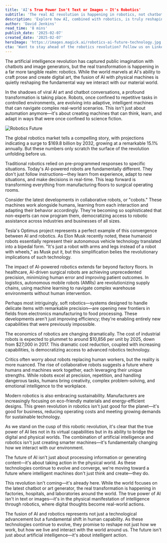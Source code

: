 ```yaml
---
title: 'AI's True Power Isn't Text or Images — It's Robotics'
subtitle: 'The real AI revolution is happening in robotics, not chatbots'
description: 'Explore how AI, combined with robotics, is truly reshaping industries with intelligent machines that learn and adapt, revolutionizing our interaction with the material world.'
author: 'David Jenkins'
read_time: '8 mins'
publish_date: '2025-02-07'
created_date: '2025-02-07'
heroImage: 'https://images.magick.ai/robotics-ai-future-technology.jpg'
cta: 'Want to stay ahead of the robotics revolution? Follow us on LinkedIn for daily updates on the latest developments in AI and robotics technology.'
---
```


The artificial intelligence revolution has captured public imagination with chatbots and image generators, but the real transformation is happening in a far more tangible realm: robotics. While the world marvels at AI's ability to craft prose and create digital art, the fusion of AI with physical machines is quietly reshaping the fundamental way we interact with our material world.

In the shadows of viral AI art and chatbot conversations, a profound transformation is taking place. Robots, once confined to repetitive tasks in controlled environments, are evolving into adaptive, intelligent machines that can navigate complex real-world scenarios. This isn't just about automation anymore—it's about creating machines that can think, learn, and adapt in ways that were once confined to science fiction.

![Robotics Future](https://i.magick.ai/PIXE/1738960476965_magick_img.webp)

The global robotics market tells a compelling story, with projections indicating a surge to $169.8 billion by 2032, growing at a remarkable 15.1% annually. But these numbers only scratch the surface of the revolution unfolding before us.

Traditional robotics relied on pre-programmed responses to specific situations. Today's AI-powered robots are fundamentally different. They don't just follow instructions—they learn from experience, adapt to new situations, and make decisions in real-time. This leap forward is transforming everything from manufacturing floors to surgical operating rooms.

Consider the latest developments in collaborative robots, or "cobots." These machines work alongside humans, learning from each interaction and adapting their behavior accordingly. They're becoming so sophisticated that non-experts can now program them, democratizing access to robotic assistance across industries and businesses of all sizes.

Tesla's Optimus project represents a perfect example of this convergence between AI and robotics. As Elon Musk recently noted, these humanoid robots essentially represent their autonomous vehicle technology translated into a bipedal form. "It's just a robot with arms and legs instead of a robot with wheels," as Musk put it, but this simplification belies the revolutionary implications of such technology.

The impact of AI-powered robotics extends far beyond factory floors. In healthcare, AI-driven surgical robots are achieving unprecedented precision, minimizing human error and improving patient outcomes. In logistics, autonomous mobile robots (AMRs) are revolutionizing supply chains, using machine learning to navigate complex warehouse environments without human intervention.

Perhaps most intriguingly, soft robotics—systems designed to handle delicate items with remarkable precision—are opening new frontiers in fields from electronics manufacturing to food processing. These developments aren't just improving efficiency; they're enabling entirely new capabilities that were previously impossible.

The economics of robotics are changing dramatically. The cost of industrial robots is expected to plummet to around $10,856 per unit by 2025, down from $27,000 in 2017. This dramatic cost reduction, coupled with increasing capabilities, is democratizing access to advanced robotics technology.

Critics often worry about robots replacing human workers, but the reality is more nuanced. The rise of collaborative robots suggests a future where humans and machines work together, each leveraging their unique strengths. While robots excel at precision, repetition, and handling dangerous tasks, humans bring creativity, complex problem-solving, and emotional intelligence to the workplace.

Modern robotics is also embracing sustainability. Manufacturers are increasingly focusing on eco-friendly materials and energy-efficient designs. This green revolution in robotics isn't just good for the planet—it's good for business, reducing operating costs and meeting growing demands for sustainable technology.

As we stand on the cusp of this robotic revolution, it's clear that the true power of AI lies not in its virtual capabilities but in its ability to bridge the digital and physical worlds. The combination of artificial intelligence and robotics isn't just creating smarter machines—it's fundamentally changing how we interact with our environment.

The future of AI isn't just about processing information or generating content—it's about taking action in the physical world. As these technologies continue to evolve and converge, we're moving toward a future where intelligent machines don't just think and create—they do.

This revolution isn't coming—it's already here. While the world focuses on the latest chatbot or art generator, the real transformation is happening in factories, hospitals, and laboratories around the world. The true power of AI isn't in text or images—it's in the physical manifestation of intelligence through robotics, where digital thoughts become real-world actions.

The fusion of AI and robotics represents not just a technological advancement but a fundamental shift in human capability. As these technologies continue to evolve, they promise to reshape not just how we work, but how we live and interact with the world around us. The future isn't just about artificial intelligence—it's about intelligent action.